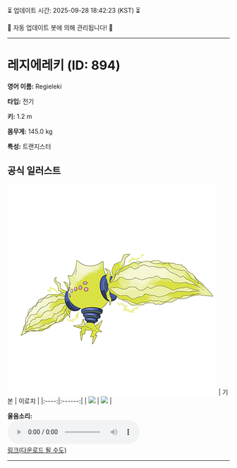 
⏳ 업데이트 시간: 2025-09-28 18:42:23 (KST) ⏳

🤖 자동 업데이트 봇에 의해 관리됩니다! 🤖

---

# 레지에레키 (ID: 894)
**영어 이름:** Regieleki

**타입:** 전기

**키:** 1.2 m

**몸무게:** 145.0 kg

**특성:** 트랜지스터

## 공식 일러스트
![](https://raw.githubusercontent.com/PokeAPI/sprites/master/sprites/pokemon/other/official-artwork/894.png)
| 기본 | 이로치 |
|:----:|:------:|
| <img src="http://play.pokemonshowdown.com/sprites/ani/regieleki.gif" width="200"> | <img src="http://play.pokemonshowdown.com/sprites/ani-shiny/regieleki.gif" width="200"> |

**울음소리:**<br><audio controls src="https://raw.githubusercontent.com/PokeAPI/cries/main/cries/pokemon/latest/894.ogg"></audio><br> [링크(다운로드 될 수도)](https://raw.githubusercontent.com/PokeAPI/cries/main/cries/pokemon/latest/894.ogg)


---
